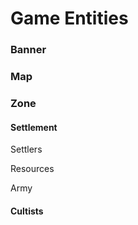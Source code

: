 # Game Entities

### Banner

### Map

### Zone

#### Settlement

Settlers

Resources

Army

#### Cultists

